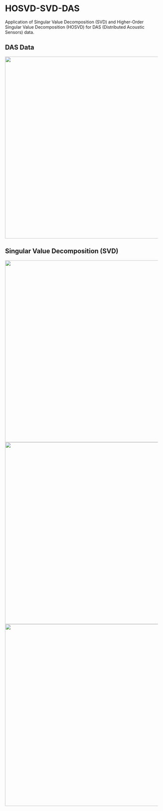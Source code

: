 # HOSVD-SVD-DAS

Application of Singular Value Decomposition (SVD) and Higher-Order Singular Value Decomposition (HOSVD) for DAS (Distributed Acoustic Sensors) data.

## DAS Data

<img src="https://user-images.githubusercontent.com/65777681/101406836-9e328a80-389f-11eb-9f65-816ffd9db5c3.jpg" width="600">

## Singular Value Decomposition (SVD)

<img src="https://user-images.githubusercontent.com/65777681/101406998-d76afa80-389f-11eb-94b8-455c98977f3e.jpg" width="600">

<img src="https://user-images.githubusercontent.com/65777681/101407051-ef427e80-389f-11eb-93d4-d266f93ddb2c.jpg" width="600">

<img src="https://user-images.githubusercontent.com/65777681/101407085-fc5f6d80-389f-11eb-96f1-16dedd45c418.jpg" width="600">
